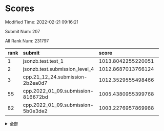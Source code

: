 # Scores

Modified Time: 2022-02-21 09:16:21

Submit Num: 207

All Rank Num: 231797

| rank |               submit               |       score        |       sigma        | pk_num |
| :--- | :--------------------------------- | :----------------- | :----------------- | :----- |
| 1    | jsonzb.test.test_1                 | 1013.8042255220051 | 0.8116429794237473 | 4481   |
| 2    | jsonzb.test.submission_level_4     | 1012.8687013766124 | 0.8112868422913676 | 4478   |
| 3    | cpp.21_12_24.submission-2b2ea0d7   | 1012.3529555498466 | 0.7970026274133448 | 4481   |
| 55   | cpp.2022_01_09.submission-816672bd | 1005.4380955399768 | 0.7150122080806922 | 4471   |
| 82   | cpp.2022_01_09.submission-5b0e3de2 | 1003.2276957869988 | 0.7101632281193581 | 4483   |


<details>
<summary>全部</summary>

| rank |                 submit                 |       score        |       sigma        | pk_num |
| :--- | :------------------------------------- | :----------------- | :----------------- | :----- |
| 1    | jsonzb.test.test_1                     | 1013.8042255220051 | 0.8116429794237473 | 4481   |
| 2    | jsonzb.test.submission_level_4         | 1012.8687013766124 | 0.8112868422913676 | 4478   |
| 3    | cpp.21_12_24.submission-2b2ea0d7       | 1012.3529555498466 | 0.7970026274133448 | 4481   |
| 4    | gobigger.level_3.submission_level_3_11 | 1012.2402252876796 | 0.7858992165911085 | 4480   |
| 5    | gobigger.level_3.submission_level_3_4  | 1011.4087991119661 | 0.7570745455394434 | 4476   |
| 6    | gobigger.level_3.submission_level_3_48 | 1011.3599619637681 | 0.7878397366117872 | 4477   |
| 7    | gobigger.level_3.submission_level_3_31 | 1011.2868645588364 | 0.7728071434484833 | 4474   |
| 8    | gobigger.level_3.submission_level_3_33 | 1010.9412734993379 | 0.7744461191001113 | 4481   |
| 9    | gobigger.level_3.submission_level_3_29 | 1010.709510285657  | 0.8006368947530894 | 4478   |
| 10   | gobigger.level_3.submission_level_3_0  | 1010.692819661863  | 0.7749654743043252 | 4476   |
| 11   | gobigger.level_3.submission_level_3_12 | 1010.5802100122368 | 0.7617247283177668 | 4479   |
| 12   | gobigger.level_3.submission_level_3_26 | 1010.5675210165565 | 0.7620854314804365 | 4483   |
| 13   | gobigger.level_3.submission_level_3_42 | 1010.5520114586265 | 0.7780819832813842 | 4480   |
| 14   | gobigger.level_3.submission_level_3_7  | 1010.4712982355343 | 0.7487672227662364 | 4478   |
| 15   | gobigger.level_3.submission_level_3_36 | 1010.4673237275933 | 0.7630635694116324 | 4479   |
| 16   | gobigger.level_3.submission_level_3_8  | 1010.4065164958126 | 0.7598983423713227 | 4476   |
| 17   | gobigger.level_3.submission_level_3_44 | 1010.3506374092789 | 0.7593964043796172 | 4482   |
| 18   | gobigger.level_3.submission_level_3_40 | 1010.303052525303  | 0.7643567565848131 | 4480   |
| 19   | gobigger.level_3.submission_level_3_14 | 1010.2942562396381 | 0.7890126908246304 | 4481   |
| 20   | gobigger.level_3.submission_level_3_9  | 1010.2589925182004 | 0.7455510512516257 | 4482   |
| 21   | gobigger.level_3.submission_level_3_46 | 1010.1827280999495 | 0.7531506638512269 | 4476   |
| 22   | gobigger.level_3.submission_level_3_2  | 1010.0832934770008 | 0.7878484616067918 | 4478   |
| 23   | gobigger.level_3.submission_level_3_35 | 1010.0737256232876 | 0.7614391202044173 | 4482   |
| 24   | gobigger.level_3.submission_level_3_16 | 1010.0106416794873 | 0.7611368672088541 | 4479   |
| 25   | gobigger.level_3.submission_level_3_17 | 1009.9530379415867 | 0.775607629666902  | 4482   |
| 26   | gobigger.level_3.submission_level_3_47 | 1009.9069454141066 | 0.7700552901558677 | 4479   |
| 27   | gobigger.level_3.submission_level_3_1  | 1009.8972742431478 | 0.7511292930509518 | 4480   |
| 28   | gobigger.level_3.submission_level_3_38 | 1009.8938905446108 | 0.7524761857514546 | 4479   |
| 29   | gobigger.level_3.submission_level_3_24 | 1009.8688517635723 | 0.7455855214552686 | 4479   |
| 30   | gobigger.level_3.submission_level_3_39 | 1009.8594206857866 | 0.7476156831682197 | 4477   |
| 31   | gobigger.level_3.submission_level_3_32 | 1009.813033559949  | 0.7558028483660865 | 4482   |
| 32   | gobigger.level_3.submission_level_3_20 | 1009.7909638194009 | 0.7489941642377187 | 4476   |
| 33   | gobigger.level_3.submission_level_3_41 | 1009.7123718919497 | 0.7611885769896616 | 4479   |
| 34   | gobigger.level_3.submission_level_3_37 | 1009.6857045168547 | 0.7466294912517168 | 4479   |
| 35   | gobigger.level_3.submission_level_3_45 | 1009.632519872928  | 0.7571028467696455 | 4482   |
| 36   | gobigger.level_3.submission_level_3_18 | 1009.6050271871628 | 0.7575276338133955 | 4479   |
| 37   | gobigger.level_3.submission_level_3_28 | 1009.5771654475427 | 0.768631942078271  | 4481   |
| 38   | gobigger.level_3.submission_level_3_43 | 1009.5557690437905 | 0.7736307009185633 | 4482   |
| 39   | gobigger.level_3.submission_level_3_3  | 1009.5051297293519 | 0.7324535337409943 | 4476   |
| 40   | gobigger.level_3.submission_level_3_5  | 1009.4949793738593 | 0.7893322460057709 | 4480   |
| 41   | gobigger.level_3.submission_level_3_22 | 1009.4716818243871 | 0.7490619683716639 | 4480   |
| 42   | gobigger.level_3.submission_level_3_19 | 1009.4616887398352 | 0.7584891714002125 | 4473   |
| 43   | gobigger.level_3.submission_level_3_27 | 1009.3828472956505 | 0.7392446062681481 | 4479   |
| 44   | gobigger.level_3.submission_level_3_10 | 1009.3729034728217 | 0.7485777113084828 | 4481   |
| 45   | gobigger.level_3.submission_level_3_21 | 1009.3363401126013 | 0.7579077647602416 | 4479   |
| 46   | gobigger.level_3.submission_level_3_25 | 1009.2985578331615 | 0.7252285907242083 | 4482   |
| 47   | gobigger.level_3.submission_level_3_13 | 1009.2243859881864 | 0.7460954574491788 | 4475   |
| 48   | gobigger.level_3.submission_level_3_23 | 1009.1346988743303 | 0.756415574046531  | 4474   |
| 49   | gobigger.level_3.submission_level_3_49 | 1009.0982828174225 | 0.7602442169065448 | 4482   |
| 50   | gobigger.level_3.submission_level_3_30 | 1008.9009839167194 | 0.73898993410859   | 4479   |
| 51   | gobigger.level_3.submission_level_3_34 | 1008.7983404921065 | 0.7570184102306736 | 4480   |
| 52   | gobigger.level_3.submission_level_3_6  | 1008.741851929243  | 0.7428017745295252 | 4479   |
| 53   | gobigger.level_3.submission_level_3_15 | 1008.5527316402001 | 0.7467547589618374 | 4478   |
| 54   | gobigger.level_1.submission_level_1_32 | 1005.4808783467023 | 0.7248341674857812 | 4471   |
| 55   | cpp.2022_01_09.submission-816672bd     | 1005.4380955399768 | 0.7150122080806922 | 4471   |
| 56   | gobigger.level_1.submission_level_1_4  | 1004.9620044613625 | 0.7273814303237864 | 4482   |
| 57   | gobigger.level_1.submission_level_1_41 | 1004.3226437993619 | 0.719680322395516  | 4478   |
| 58   | gobigger.level_1.submission_level_1_45 | 1004.2740459652566 | 0.7173857541445271 | 4474   |
| 59   | gobigger.level_1.submission_level_1_13 | 1004.1849990293124 | 0.7221715347558406 | 4480   |
| 60   | gobigger.level_1.submission_level_1_6  | 1004.1698565808522 | 0.7232194592930281 | 4479   |
| 61   | gobigger.level_1.submission_level_1_18 | 1004.02290055907   | 0.7200430737988956 | 4482   |
| 62   | gobigger.level_1.submission_level_1_3  | 1004.0094524357422 | 0.719782229685474  | 4483   |
| 63   | gobigger.level_1.submission_level_1_26 | 1003.998015426617  | 0.7103028886916593 | 4482   |
| 64   | gobigger.level_1.submission_level_1_14 | 1003.9755454594712 | 0.7152054798181341 | 4479   |
| 65   | gobigger.level_1.submission_level_1_10 | 1003.9584163292573 | 0.7275110842749665 | 4479   |
| 66   | gobigger.level_1.submission_level_1_47 | 1003.9266793245065 | 0.7098583231102669 | 4477   |
| 67   | gobigger.level_1.submission_level_1_44 | 1003.8947914761802 | 0.7134737586749642 | 4475   |
| 68   | gobigger.level_1.submission_level_1_38 | 1003.8449599161775 | 0.727938841151089  | 4476   |
| 69   | gobigger.level_1.submission_level_1_35 | 1003.8181842705209 | 0.7109755849610073 | 4472   |
| 70   | gobigger.level_1.submission_level_1_1  | 1003.7292459774758 | 0.7196939451569335 | 4483   |
| 71   | gobigger.level_1.submission_level_1_2  | 1003.4993074069498 | 0.7098837105824902 | 4484   |
| 72   | gobigger.level_1.submission_level_1_23 | 1003.4825099302985 | 0.7154010568806451 | 4478   |
| 73   | gobigger.level_1.submission_level_1_36 | 1003.4677629876011 | 0.720086775185324  | 4487   |
| 74   | gobigger.level_1.submission_level_1_22 | 1003.4046590741824 | 0.7173332929398307 | 4481   |
| 75   | gobigger.level_1.submission_level_1_30 | 1003.3839934179525 | 0.7115130403602755 | 4473   |
| 76   | gobigger.level_1.submission_level_1_11 | 1003.3436987399206 | 0.7227261024033911 | 4482   |
| 77   | gobigger.level_1.submission_level_1_40 | 1003.3353404904292 | 0.7178661267336329 | 4480   |
| 78   | gobigger.level_1.submission_level_1_8  | 1003.3345432693214 | 0.7147560784190713 | 4478   |
| 79   | gobigger.level_1.submission_level_1_0  | 1003.2656336626371 | 0.7204185708231292 | 4480   |
| 80   | gobigger.level_1.submission_level_1_29 | 1003.2328222599205 | 0.7147437834982215 | 4482   |
| 81   | gobigger.level_1.submission_level_1_46 | 1003.2313735694587 | 0.7121984704000561 | 4480   |
| 82   | cpp.2022_01_09.submission-5b0e3de2     | 1003.2276957869988 | 0.7101632281193581 | 4483   |
| 83   | gobigger.level_1.submission_level_1_28 | 1003.1591841796793 | 0.7305462730684016 | 4480   |
| 84   | gobigger.level_1.submission_level_1_49 | 1003.1350327013309 | 0.7105104009837454 | 4480   |
| 85   | gobigger.level_1.submission_level_1_9  | 1003.1015646534015 | 0.7191059823555452 | 4477   |
| 86   | gobigger.level_1.submission_level_1_17 | 1003.0605562360437 | 0.7121261561006407 | 4479   |
| 87   | gobigger.level_1.submission_level_1_15 | 1003.0550974583308 | 0.7187487600257247 | 4484   |
| 88   | gobigger.level_1.submission_level_1_5  | 1003.0480269135672 | 0.7106593599867604 | 4474   |
| 89   | gobigger.level_1.submission_level_1_24 | 1003.0445987698529 | 0.7086872974103845 | 4482   |
| 90   | gobigger.level_1.submission_level_1_27 | 1003.0285425144089 | 0.7164417202883975 | 4479   |
| 91   | gobigger.level_1.submission_level_1_34 | 1003.0015055205863 | 0.7195812943740909 | 4474   |
| 92   | gobigger.level_1.submission_level_1_19 | 1002.9608368505375 | 0.7050148026114534 | 4484   |
| 93   | gobigger.level_1.submission_level_1_31 | 1002.9137515880044 | 0.7169112805946095 | 4480   |
| 94   | gobigger.level_1.submission_level_1_43 | 1002.9033526178733 | 0.7116866716518734 | 4482   |
| 95   | gobigger.level_1.submission_level_1_20 | 1002.8150157878152 | 0.7134231469520627 | 4474   |
| 96   | gobigger.level_1.submission_level_1_25 | 1002.8028470668573 | 0.7136631375444403 | 4480   |
| 97   | gobigger.level_1.submission_level_1_12 | 1002.7716536663936 | 0.7068402464471396 | 4476   |
| 98   | gobigger.level_1.submission_level_1_16 | 1002.7502368586701 | 0.7190067616094941 | 4476   |
| 99   | gobigger.level_1.submission_level_1_33 | 1002.6957026367859 | 0.7173993873275772 | 4479   |
| 100  | gobigger.level_1.submission_level_1_42 | 1002.6238007770281 | 0.7072390269600836 | 4482   |
| 101  | gobigger.level_1.submission_level_1_37 | 1002.5805949298689 | 0.7214361048945914 | 4478   |
| 102  | gobigger.level_1.submission_level_1_21 | 1002.497634506232  | 0.7119364249753382 | 4482   |
| 103  | gobigger.level_1.submission_level_1_48 | 1001.9564405302324 | 0.7165800754461428 | 4473   |
| 104  | gobigger.level_1.submission_level_1_39 | 1001.8068811407685 | 0.7122809607864221 | 4485   |
| 105  | gobigger.level_1.submission_level_1_7  | 1001.6989186267463 | 0.7191052707428519 | 4476   |
| 106  | gobigger.random.submission_random_23   | 997.4749083655806  | 0.7109731020490454 | 4473   |
| 107  | gobigger.random.submission_random_18   | 997.2993691184124  | 0.7042433953026678 | 4480   |
| 108  | gobigger.random.submission_random_32   | 997.2233564250566  | 0.7084556016603946 | 4479   |
| 109  | gobigger.random.submission_random_30   | 997.0993344683311  | 0.7062153714646345 | 4477   |
| 110  | gobigger.random.submission_random_25   | 996.6547867625792  | 0.7110553292030741 | 4480   |
| 111  | gobigger.random.submission_random_41   | 996.6524242668215  | 0.7138066863050287 | 4481   |
| 112  | gobigger.random.submission_random_35   | 996.6331221282768  | 0.7000543415961729 | 4479   |
| 113  | gobigger.random.submission_random_12   | 996.5717750360661  | 0.7068554582655814 | 4480   |
| 114  | gobigger.random.submission_random_19   | 996.496037099545   | 0.7099146570783922 | 4477   |
| 115  | gobigger.random.submission_random_13   | 996.389966392561   | 0.7055672519077731 | 4479   |
| 116  | gobigger.random.submission_random_5    | 996.3880349539425  | 0.7185832601049293 | 4478   |
| 117  | gobigger.random.submission_random_1    | 996.3774679211144  | 0.6984091814888289 | 4474   |
| 118  | gobigger.random.submission_random_38   | 996.3558596922481  | 0.7132411250515543 | 4480   |
| 119  | gobigger.random.submission_random_36   | 996.3441537485459  | 0.7066832020965211 | 4481   |
| 120  | gobigger.random.submission_random_47   | 996.3364645056043  | 0.6976305989820552 | 4480   |
| 121  | gobigger.random.submission_random_10   | 996.2867076603658  | 0.7168825052880695 | 4477   |
| 122  | gobigger.random.submission_random_42   | 996.2755043147612  | 0.7084374961091178 | 4480   |
| 123  | gobigger.random.submission_random_7    | 996.2306308700777  | 0.700169176595759  | 4483   |
| 124  | gobigger.random.submission_random_16   | 996.166422244927   | 0.721922075882206  | 4481   |
| 125  | gobigger.random.submission_random_45   | 996.1614962849206  | 0.7057841468848548 | 4480   |
| 126  | gobigger.random.submission_random_11   | 996.1529055792862  | 0.7053970122279055 | 4482   |
| 127  | gobigger.random.submission_random_28   | 996.0964306795728  | 0.7197132307714279 | 4483   |
| 128  | gobigger.random.submission_random_0    | 996.0849199405652  | 0.7216714009441655 | 4481   |
| 129  | gobigger.random.submission_random_48   | 996.0776717496406  | 0.7063128815432989 | 4480   |
| 130  | gobigger.random.submission_random_26   | 996.0453390227009  | 0.6928754119973015 | 4481   |
| 131  | gobigger.random.submission_random_27   | 995.9921374544443  | 0.7058992630512056 | 4477   |
| 132  | gobigger.random.submission_random_46   | 995.9870475526071  | 0.7063601941080845 | 4480   |
| 133  | gobigger.random.submission_random_24   | 995.9049211319741  | 0.7045507097618122 | 4478   |
| 134  | gobigger.random.submission_random_2    | 995.8987853359791  | 0.7212475078983449 | 4482   |
| 135  | gobigger.random.submission_random_43   | 995.8409572059165  | 0.7038387530253649 | 4476   |
| 136  | gobigger.random.submission_random_17   | 995.8275845222893  | 0.7099813522520992 | 4481   |
| 137  | gobigger.random.submission_random_21   | 995.7486351168693  | 0.7158828078458214 | 4479   |
| 138  | gobigger.random.submission_random_44   | 995.7212347236115  | 0.7020706719061092 | 4484   |
| 139  | gobigger.random.submission_random_9    | 995.6762113088281  | 0.7274269850172795 | 4479   |
| 140  | gobigger.random.submission_random_15   | 995.6506447439673  | 0.7024809309897981 | 4481   |
| 141  | gobigger.random.submission_random_4    | 995.5471037363086  | 0.7236876199172565 | 4480   |
| 142  | gobigger.random.submission_random_3    | 995.5201988074747  | 0.7151343891476165 | 4477   |
| 143  | gobigger.random.submission_random_14   | 995.4925626733094  | 0.7097436411473698 | 4482   |
| 144  | gobigger.random.submission_random_31   | 995.4254199049116  | 0.7116078760742007 | 4480   |
| 145  | gobigger.random.submission_random_29   | 995.4118330869479  | 0.7107303474767247 | 4480   |
| 146  | gobigger.random.submission_random_33   | 995.3635845288579  | 0.7160577578477785 | 4479   |
| 147  | gobigger.random.submission_random_49   | 995.3047547972338  | 0.7067407093326102 | 4483   |
| 148  | gobigger.random.submission_random_39   | 995.1809155987287  | 0.7231213032792403 | 4479   |
| 149  | gobigger.random.submission_random_20   | 995.1453007889825  | 0.7235405774660773 | 4480   |
| 150  | gobigger.random.submission_random_22   | 995.1427329392783  | 0.7155152051276009 | 4483   |
| 151  | gobigger.random.submission_random_6    | 994.9924154256316  | 0.7215459000479155 | 4474   |
| 152  | gobigger.random.submission_random_40   | 994.9247864691077  | 0.7188167033638683 | 4479   |
| 153  | gobigger.random.submission_random_8    | 994.8119387188266  | 0.710093509692602  | 4480   |
| 154  | gobigger.random.submission_random_34   | 994.6843310772065  | 0.713589909664445  | 4475   |
| 155  | gobigger.random.submission_random_37   | 994.6435776999166  | 0.712316910221572  | 4475   |
| 156  | gobigger.level_2.submission_level_2_44 | 994.4883587301412  | 0.7297909461048548 | 4480   |
| 157  | gobigger.level_2.submission_level_2_49 | 993.5823553906895  | 0.7218109451443593 | 4477   |
| 158  | gobigger.level_2.submission_level_2_37 | 993.3424519171359  | 0.7452081256707294 | 4479   |
| 159  | gobigger.level_2.submission_level_2_10 | 992.9679490681168  | 0.7384946263218651 | 4473   |
| 160  | gobigger.level_2.submission_level_2_45 | 992.9456160559633  | 0.7528665028836519 | 4477   |
| 161  | gobigger.level_2.submission_level_2_40 | 992.9172618460007  | 0.7258551166652318 | 4483   |
| 162  | gobigger.level_2.submission_level_2_29 | 992.8095489199512  | 0.7181755645965999 | 4479   |
| 163  | gobigger.level_2.submission_level_2_6  | 992.7814089567238  | 0.7463012691422185 | 4483   |
| 164  | gobigger.level_2.submission_level_2_13 | 992.7793631525565  | 0.7347711196695543 | 4478   |
| 165  | gobigger.level_2.submission_level_2_42 | 992.7685879382503  | 0.7411968072454583 | 4484   |
| 166  | gobigger.level_2.submission_level_2_1  | 992.759463699279   | 0.7301415941248437 | 4482   |
| 167  | gobigger.level_2.submission_level_2_30 | 992.7453280593821  | 0.7318530824879425 | 4479   |
| 168  | gobigger.level_2.submission_level_2_47 | 992.68685467995    | 0.7415705243273185 | 4478   |
| 169  | gobigger.level_2.submission_level_2_3  | 992.6755682580358  | 0.7395834066291967 | 4477   |
| 170  | gobigger.level_2.submission_level_2_22 | 992.6719980157026  | 0.7423059002752145 | 4483   |
| 171  | gobigger.level_2.submission_level_2_36 | 992.6654910629103  | 0.7478102869085357 | 4480   |
| 172  | gobigger.level_2.submission_level_2_31 | 992.6419429020466  | 0.733302994908044  | 4480   |
| 173  | gobigger.level_2.submission_level_2_18 | 992.6167435752272  | 0.7234084004273131 | 4477   |
| 174  | gobigger.level_2.submission_level_2_17 | 992.5894798039876  | 0.7331404890869084 | 4485   |
| 175  | gobigger.level_2.submission_level_2_38 | 992.5585256198573  | 0.74851249169145   | 4478   |
| 176  | gobigger.level_2.submission_level_2_41 | 992.5419068288875  | 0.7378705327361127 | 4473   |
| 177  | gobigger.level_2.submission_level_2_0  | 992.4546749277625  | 0.744456634820926  | 4482   |
| 178  | gobigger.level_2.submission_level_2_16 | 992.3720834758484  | 0.7265693965294729 | 4484   |
| 179  | gobigger.level_2.submission_level_2_2  | 992.2191024330991  | 0.7475752698662623 | 4481   |
| 180  | gobigger.level_2.submission_level_2_19 | 992.1465419025443  | 0.760071667820286  | 4479   |
| 181  | gobigger.level_2.submission_level_2_26 | 992.143186407372   | 0.7438180941377985 | 4480   |
| 182  | gobigger.level_2.submission_level_2_15 | 992.0134549250874  | 0.7259084627671308 | 4486   |
| 183  | gobigger.level_2.submission_level_2_46 | 991.9188526045971  | 0.7488543633511294 | 4479   |
| 184  | gobigger.level_2.submission_level_2_28 | 991.8324495592489  | 0.7372378141029289 | 4480   |
| 185  | gobigger.level_2.submission_level_2_7  | 991.7993630159582  | 0.7456510533884296 | 4486   |
| 186  | gobigger.level_2.submission_level_2_8  | 991.7121603960599  | 0.7603071460302333 | 4482   |
| 187  | gobigger.level_2.submission_level_2_12 | 991.6984683716322  | 0.7370851583385959 | 4481   |
| 188  | gobigger.level_2.submission_level_2_9  | 991.6816391318689  | 0.7662288674941626 | 4481   |
| 189  | gobigger.level_2.submission_level_2_11 | 991.6543029072602  | 0.7499901673255298 | 4472   |
| 190  | gobigger.level_2.submission_level_2_35 | 991.6431340088644  | 0.7413050289097934 | 4481   |
| 191  | gobigger.level_2.submission_level_2_34 | 991.6034829190336  | 0.7395216584494357 | 4481   |
| 192  | gobigger.level_2.submission_level_2_20 | 991.5929472973693  | 0.7694371527037652 | 4477   |
| 193  | gobigger.level_2.submission_level_2_5  | 991.5388654987568  | 0.7410625153605407 | 4481   |
| 194  | gobigger.level_2.submission_level_2_4  | 991.2339144608134  | 0.752418379530299  | 4482   |
| 195  | gobigger.level_2.submission_level_2_32 | 991.2227053187609  | 0.7635962120267846 | 4476   |
| 196  | gobigger.level_2.submission_level_2_39 | 991.2124707836803  | 0.7474095401714549 | 4480   |
| 197  | gobigger.level_2.submission_level_2_48 | 991.1017492413142  | 0.7511885976730828 | 4480   |
| 198  | gobigger.level_2.submission_level_2_25 | 990.8884981620197  | 0.7668080489083176 | 4472   |
| 199  | gobigger.level_2.submission_level_2_14 | 990.8083610219242  | 0.7569196325088302 | 4474   |
| 200  | gobigger.level_2.submission_level_2_21 | 990.5184908537097  | 0.760591534902395  | 4478   |
| 201  | gobigger.level_2.submission_level_2_24 | 990.42124480181    | 0.776990360214781  | 4477   |
| 202  | gobigger.level_2.submission_level_2_23 | 990.3052831143603  | 0.7756728517307294 | 4475   |
| 203  | gobigger.level_2.submission_level_2_43 | 990.2420137698165  | 0.7541368196224691 | 4482   |
| 204  | gobigger.level_2.submission_level_2_33 | 990.2288053410191  | 0.7494022166209924 | 4475   |
| 205  | gobigger.level_2.submission_level_2_27 | 989.8868155844182  | 0.7833217825316198 | 4481   |
| 206  | gobigger.none.submission_none_0        | 980.641743468768   | 1.2399076252491301 | 4479   |
| 207  | gobigger.none.submission_none_1        | 977.7633902446061  | 1.3219746144549236 | 4476   |

</details>